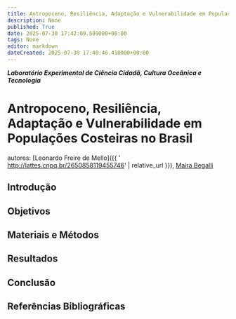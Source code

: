 ```yaml
---
title: Antropoceno, Resiliência, Adaptação e Vulnerabilidade em Populações Costeiras no Brasil
description: None
published: True
date: 2025-07-30 17:42:09.509000+00:00
tags: None
editor: markdown
dateCreated: 2025-07-30 17:40:46.418000+00:00
---
```


***Laboratório Experimental de Ciência Cidadã, Cultura Oceânica e Tecnologia***


# Antropoceno, Resiliência, Adaptação e Vulnerabilidade em Populações Costeiras no Brasil
autores: [Leonardo Freire de Mello]({{ ' http://lattes.cnpq.br/2650858119455746' | relative_url }}), [Maira Begalli](http://lattes.cnpq.br/4559907236737788)


## Introdução




## Objetivos




## Materiais e Métodos

## Resultados

## Conclusão

## Referências Bibliográficas